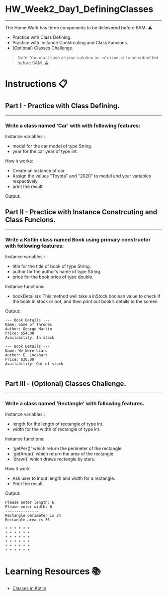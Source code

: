 # HW_Week2_Day1_DefiningClasses                                       
---
The Home Work has three components to be delievered before 9AM: ⚠️
- Practice with Class Defining.
- Practice with Instance Constrcuting and Class Funcions.
- (Optional) Classes Challenge.
> Note: You must save all your solution as `solution.kt` to be submitted before 9AM. ⚠️
# Instructions 📋

## Part I - Practice with Class Defining.
---
### Write a class named 'Car' with with following features:

Instance variables :
- model for the car model of type String.
- year for the car year of type int.

How it works:
- Create an instance of car
- Assign the values "Toyota" and "2020" to model and year variables respectively
- print the result


Output:

## Part II - Practice with Instance Constrcuting and Class Funcions.
---
### Write a Kotlin class named Book using primary constructor with following features:

Instance variables :
- title for the title of book of type String.
- author for the author’s name of type String.
- price for the book price of type double.

Instance functions:
- bookDetails(): This method well take a inStock boolean value to check if the book in stock or not, and then print out book’s details to the screen

Output:
```console
--- Book Details ---
Name: Game of Thrones 
Author: George Martin
Price: $54.00
Availability: In stock

--- Book Details ---
Name: We Were Liars
Author: E. Lockhart
Price: $30.00
Availability: Out of stock


```


## Part III - (Optional) Classes Challenge.
---
### Write a class named 'Rectangle' with following features.

Instance variables :
- length for the length of rectangle of type int.
- width for the width of rectangle of type int.

Instance functions:
- 'getPer()' which return the perimeter of the rectangle.
- 'getArea()' which return the area of the rectangle.
- 'draw()' which draws rectangle by stars.

How it work:
- Ask user to input length and width for a rectangle.
- Print the result.

Output:
```console
Please enter length: 6
Please enter width: 6
---------------
Rectangle perimeter is 24
Rectangle area is 36

* * * * * * 
* * * * * * 
* * * * * * 
* * * * * * 
* * * * * * 
* * * * * * 
```

# Learning Resources  📚
* [Classes in Kotlin](https://kotlinlang.org/docs/classes.html)
